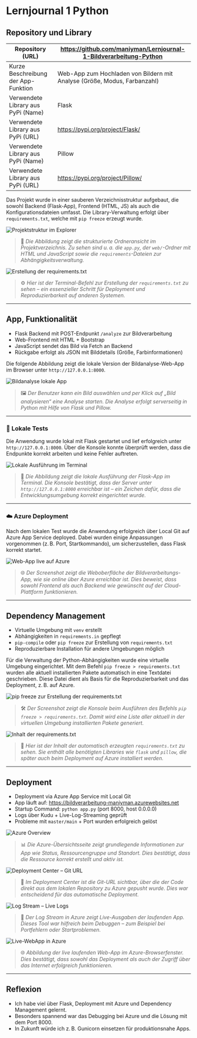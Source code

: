 # Lernjournal 1 Python

## Repository und Library

| Repository (URL)  | https://github.com/maniyman/Lernjournal-1-Bildverarbeitung-Python |
|-------------------|-------------------------------------------------------------------|
| Kurze Beschreibung der App-Funktion | Web-App zum Hochladen von Bildern mit Analyse (Größe, Modus, Farbanzahl) |
| Verwendete Library aus PyPi (Name) | Flask |
| Verwendete Library aus PyPi (URL) | https://pypi.org/project/Flask/ |
| Verwendete Library aus PyPi (Name) | Pillow |
| Verwendete Library aus PyPi (URL) | https://pypi.org/project/Pillow/ |

Das Projekt wurde in einer sauberen Verzeichnisstruktur aufgebaut, die sowohl Backend (Flask-App), Frontend (HTML, JS) als auch die Konfigurationsdateien umfasst. Die Library-Verwaltung erfolgt über `requirements.txt`, welche mit `pip freeze` erzeugt wurde.

![Projektstruktur im Explorer](https://raw.githubusercontent.com/maniyman/MDM-LernJournal/main/lernjournal1-python/images/RepoLib1.jpg)
> 📁 *Die Abbildung zeigt die strukturierte Ordneransicht im Projektverzeichnis. Zu sehen sind u. a. die `app.py`, der `web/`-Ordner mit HTML und JavaScript sowie die `requirements`-Dateien zur Abhängigkeitsverwaltung.*

![Erstellung der requirements.txt](https://raw.githubusercontent.com/maniyman/MDM-LernJournal/main/lernjournal1-python/images/RepoLib2.jpg)
> ⚙️ *Hier ist der Terminal-Befehl zur Erstellung der `requirements.txt` zu sehen – ein essenzieller Schritt für Deployment und Reproduzierbarkeit auf anderen Systemen.*

---

## App, Funktionalität

* Flask Backend mit POST-Endpunkt `/analyze` zur Bildverarbeitung
* Web-Frontend mit HTML + Bootstrap
* JavaScript sendet das Bild via Fetch an Backend
* Rückgabe erfolgt als JSON mit Bilddetails (Größe, Farbinformationen)

Die folgende Abbildung zeigt die lokale Version der Bildanalyse-Web-App im Browser unter `http://127.0.0.1:8000`.

![Bildanalyse lokale App](https://raw.githubusercontent.com/maniyman/MDM-LernJournal/main/lernjournal1-python/images/App1.jpg)
> 🖼️ *Der Benutzer kann ein Bild auswählen und per Klick auf „Bild analysieren“ eine Analyse starten. Die Analyse erfolgt serverseitig in Python mit Hilfe von Flask und Pillow.*

---

### 🧪 **Lokale Tests**

Die Anwendung wurde lokal mit Flask gestartet und lief erfolgreich unter `http://127.0.0.1:8000`. Über die Konsole konnte überprüft werden, dass die Endpunkte korrekt arbeiten und keine Fehler auftreten.

![Lokale Ausführung im Terminal](https://raw.githubusercontent.com/maniyman/MDM-LernJournal/main/lernjournal1-python/images/App3.jpg)
> 📸 *Die Abbildung zeigt die lokale Ausführung der Flask-App im Terminal. Die Konsole bestätigt, dass der Server unter `http://127.0.0.1:8000` erreichbar ist – ein Zeichen dafür, dass die Entwicklungsumgebung korrekt eingerichtet wurde.*

---

### ☁️ **Azure Deployment**

Nach dem lokalen Test wurde die Anwendung erfolgreich über Local Git auf Azure App Service deployed. Dabei wurden einige Anpassungen vorgenommen (z. B. Port, Startkommando), um sicherzustellen, dass Flask korrekt startet.

![Web-App live auf Azure](https://raw.githubusercontent.com/maniyman/MDM-LernJournal/main/lernjournal1-python/images/App2.jpg)
> 🌐 *Der Screenshot zeigt die Weboberfläche der Bildverarbeitungs-App, wie sie online über Azure erreichbar ist. Dies beweist, dass sowohl Frontend als auch Backend wie gewünscht auf der Cloud-Plattform funktionieren.*

---

## Dependency Management

* Virtuelle Umgebung mit `venv` erstellt
* Abhängigkeiten in `requirements.in` gepflegt
* `pip-compile` oder `pip freeze` zur Erstellung von `requirements.txt`
* Reproduzierbare Installation für andere Umgebungen möglich

Für die Verwaltung der Python-Abhängigkeiten wurde eine virtuelle Umgebung eingerichtet. Mit dem Befehl `pip freeze > requirements.txt` wurden alle aktuell installierten Pakete automatisch in eine Textdatei geschrieben. Diese Datei dient als Basis für die Reproduzierbarkeit und das Deployment, z. B. auf Azure.

![pip freeze zur Erstellung der requirements.txt](https://raw.githubusercontent.com/maniyman/MDM-LernJournal/main/lernjournal1-python/images/DepenMgt1.jpg)
> 🛠️ *Der Screenshot zeigt die Konsole beim Ausführen des Befehls `pip freeze > requirements.txt`. Damit wird eine Liste aller aktuell in der virtuellen Umgebung installierten Pakete generiert.*

![Inhalt der requirements.txt](https://raw.githubusercontent.com/maniyman/MDM-LernJournal/main/lernjournal1-python/images/DepenMgt2.jpg)
> 📄 *Hier ist der Inhalt der automatisch erzeugten `requirements.txt` zu sehen. Sie enthält alle benötigten Libraries wie `flask` und `pillow`, die später auch beim Deployment auf Azure installiert werden.*

---

## Deployment

* Deployment via Azure App Service mit Local Git
* App läuft auf: https://bildverarbeitung-maniyman.azurewebsites.net
* Startup Command: `python app.py` (port 8000, host 0.0.0.0)
* Logs über Kudu + Live-Log-Streaming geprüft
* Probleme mit `master/main` + Port wurden erfolgreich gelöst

![Azure Overview](https://raw.githubusercontent.com/maniyman/MDM-LernJournal/main/lernjournal1-python/images/Deployment1.jpg)
> 📊 *Die Azure-Übersichtsseite zeigt grundlegende Informationen zur App wie Status, Ressourcengruppe und Standort. Dies bestätigt, dass die Ressource korrekt erstellt und aktiv ist.*

![Deployment Center – Git URL](https://raw.githubusercontent.com/maniyman/MDM-LernJournal/main/lernjournal1-python/images/Deployment2.jpg)
> 🔗 *Im Deployment Center ist die Git-URL sichtbar, über die der Code direkt aus dem lokalen Repository zu Azure gepusht wurde. Dies war entscheidend für das automatische Deployment.*

![Log Stream – Live Logs](https://raw.githubusercontent.com/maniyman/MDM-LernJournal/main/lernjournal1-python/images/Deployment3.jpg)
> 🧾 *Der Log Stream in Azure zeigt Live-Ausgaben der laufenden App. Dieses Tool war hilfreich beim Debuggen – zum Beispiel bei Portfehlern oder Startproblemen.*

![Live-WebApp in Azure](https://raw.githubusercontent.com/maniyman/MDM-LernJournal/main/lernjournal1-python/images/Deployment4.jpg)
> 🌐 *Abbildung der live laufenden Web-App im Azure-Browserfenster. Dies bestätigt, dass sowohl das Deployment als auch der Zugriff über das Internet erfolgreich funktionieren.*

---

## Reflexion

* Ich habe viel über Flask, Deployment mit Azure und Dependency Management gelernt.
* Besonders spannend war das Debugging bei Azure und die Lösung mit dem Port 8000.
* In Zukunft würde ich z. B. Gunicorn einsetzen für produktionsnahe Apps.
